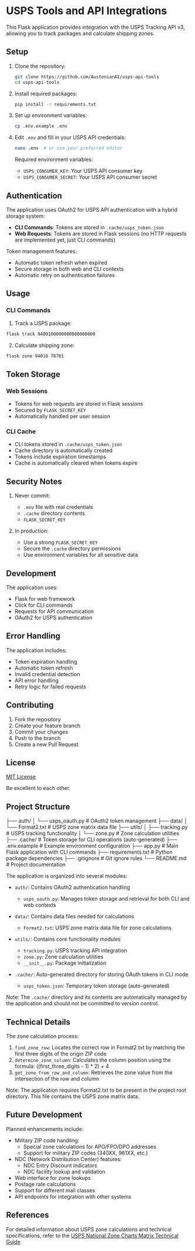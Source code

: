 # USPS Tools and API Integrations

This Flask application provides integration with the USPS Tracking API v3, allowing you to track packages and calculate shipping zones.

## Setup

1. Clone the repository:

   ```bash
   git clone https://github.com/AustonianAI/usps-api-tools
   cd usps-api-tools
   ```

2. Install required packages:

   ```bash
   pip install -r requirements.txt
   ```

3. Set up environment variables:

   ```bash
   cp .env.example .env
   ```

4. Edit `.env` and fill in your USPS API credentials:

   ```bash
   nano .env  # or use your preferred editor
   ```

   Required environment variables:

   - `USPS_CONSUMER_KEY`: Your USPS API consumer key
   - `USPS_CONSUMER_SECRET`: Your USPS API consumer secret

## Authentication

The application uses OAuth2 for USPS API authentication with a hybrid storage system:

- **CLI Commands**: Tokens are stored in `.cache/usps_token.json`
- **Web Requests**: Tokens are stored in Flask sessions (no HTTP requests are implemented yet, just CLI commands)

Token management features:

- Automatic token refresh when expired
- Secure storage in both web and CLI contexts
- Automatic retry on authentication failures

## Usage

### CLI Commands

1. Track a USPS package:

```bash
flask track 9400100000000000000000
```

2. Calculate shipping zone:

```bash
flask zone 94016 78701
```

## Token Storage

### Web Sessions

- Tokens for web requests are stored in Flask sessions
- Secured by `FLASK_SECRET_KEY`
- Automatically handled per user session

### CLI Cache

- CLI tokens stored in `.cache/usps_token.json`
- Cache directory is automatically created
- Tokens include expiration timestamps
- Cache is automatically cleared when tokens expire

## Security Notes

1. Never commit:

   - `.env` file with real credentials
   - `.cache` directory contents
   - `FLASK_SECRET_KEY`

2. In production:
   - Use a strong `FLASK_SECRET_KEY`
   - Secure the `.cache` directory permissions
   - Use environment variables for all sensitive data

## Development

The application uses:

- Flask for web framework
- Click for CLI commands
- Requests for API communication
- OAuth2 for USPS authentication

## Error Handling

The application includes:

- Token expiration handling
- Automatic token refresh
- Invalid credential detection
- API error handling
- Retry logic for failed requests

## Contributing

1. Fork the repository
2. Create your feature branch
3. Commit your changes
4. Push to the branch
5. Create a new Pull Request

## License

[MIT License](LICENSE)

Be excellent to each other.

## Project Structure

├── auth/
│ └── usps_oauth.py # OAuth2 token management
├── data/
│ └── Format2.txt # USPS zone matrix data file
├── utils/
│ ├── tracking.py # USPS tracking functionality
│ └── zone.py # Zone calculation utilities
├── .cache/ # Token storage for CLI operations (auto-generated)
├── .env.example # Example environment configuration
├── app.py # Main Flask application with CLI commands
├── requirements.txt # Python package dependencies
├── .gitignore # Git ignore rules
└── README.md # Project documentation

The application is organized into several modules:

- `auth/`: Contains OAuth2 authentication handling

  - `usps_oauth.py`: Manages token storage and retrieval for both CLI and web contexts

- `data/`: Contains data files needed for calculations

  - `Format2.txt`: USPS zone matrix data file for zone calculations

- `utils/`: Contains core functionality modules

  - `tracking.py`: USPS tracking API integration
  - `zone.py`: Zone calculation utilities
  - `__init__.py`: Package initialization

- `.cache/`: Auto-generated directory for storing OAuth tokens in CLI mode
  - `usps_token.json`: Temporary token storage (auto-generated)

Note: The `.cache/` directory and its contents are automatically managed by the application and should not be committed to version control.

## Technical Details

The zone calculation process:

1. `find_zone_row`: Locates the correct row in Format2.txt by matching the first three digits of the origin ZIP code
2. `determine_zone_column`: Calculates the column position using the formula: ((first_three_digits - 1) \* 2) + 4
3. `get_zone_from_row_and_column`: Retrieves the zone value from the intersection of the row and column

Note: The application requires Format2.txt to be present in the project root directory. This file contains the USPS zone matrix data.

## Future Development

Planned enhancements include:

- Military ZIP code handling:
  - Special zone calculations for APO/FPO/DPO addresses
  - Support for military ZIP codes (340XX, 961XX, etc.)
- NDC (Network Distribution Center) features:
  - NDC Entry Discount indicators
  - NDC facility lookup and validation
- Web interface for zone lookups
- Postage rate calculations
- Support for different mail classes
- API endpoints for integration with other systems

## References

For detailed information about USPS zone calculations and technical specifications, refer to the [USPS National Zone Charts Matrix Technical Guide](https://postalpro.usps.com/national-zone-charts-matrix/ZoneChartsMatrixTechnicalGuide)
